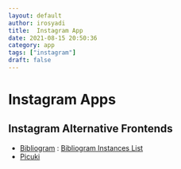 ```yaml
---
layout: default
author: irosyadi
title:  Instagram App
date: 2021-08-15 20:50:36
category: app
tags: ["instagram"]
draft: false
---
```


# Instagram Apps

## Instagram Alternative Frontends
- [Bibliogram](https://bibliogram.art/) : [Bibliogram Instances List](https://git.sr.ht/~cadence/bibliogram-docs/tree/master/docs/Instances.md)
- [Picuki](https://www.picuki.com/)